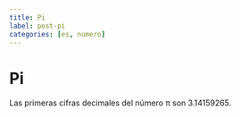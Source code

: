 ```yaml
---
title: Pi
label: post-pi
categories: [es, numero]
---
```


Pi
==

Las primeras cifras decimales del número π son 3.14159265.
